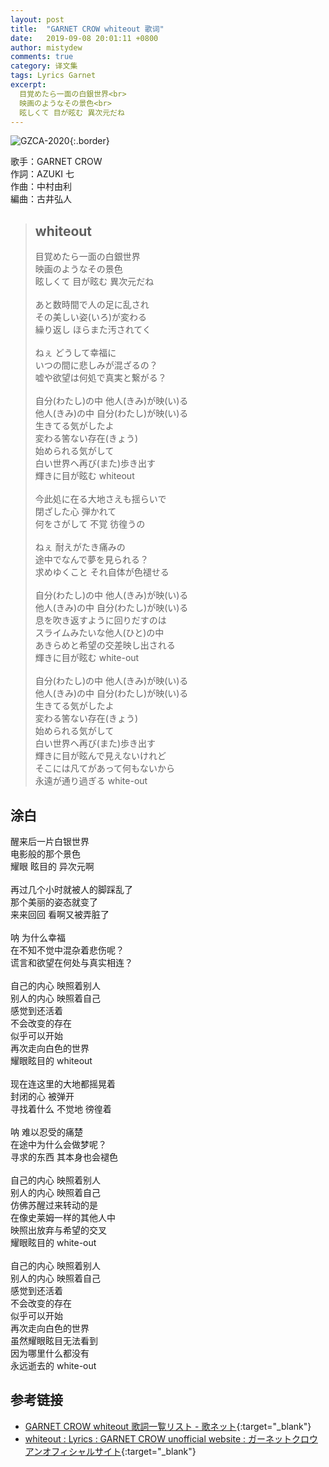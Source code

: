 ```yaml
---
layout: post
title:  "GARNET CROW whiteout 歌词"
date:   2019-09-08 20:01:11 +0800
author: mistydew
comments: true
category: 译文集
tags: Lyrics Garnet
excerpt:
  目覚めたら一面の白銀世界<br>
  映画のようなその景色<br>
  眩しくて 目が眩む 異次元だね
---
```

![GZCA-2020](https://ganekuro.github.io/images/discography/single/GZCA-2020.jpg){:.border}

歌手：GARNET CROW<br>
作詞：AZUKI 七<br>
作曲：中村由利<br>
編曲：古井弘人

<blockquote class="original">
  <h2>whiteout</h2>
  <p>
    目覚めたら一面の白銀世界<br>
    映画のようなその景色<br>
    眩しくて 目が眩む 異次元だね<br>
    <br>
    あと数時間で人の足に乱され<br>
    その美しい姿(いろ)が変わる<br>
    繰り返し ほらまた汚されてく<br>
    <br>
    ねぇ どうして幸福に<br>
    いつの間に悲しみが混ざるの？<br>
    嘘や欲望は何処で真実と繋がる？<br>
    <br>
    自分(わたし)の中 他人(きみ)が映(い)る<br>
    他人(きみ)の中 自分(わたし)が映(い)る<br>
    生きてる気がしたよ<br>
    変わる筈ない存在(きょう)<br>
    始められる気がして<br>
    白い世界へ再び(また)歩き出す<br>
    輝きに目が眩む whiteout<br>
    <br>
    今此処に在る大地さえも揺らいで<br>
    閉ざした心 弾かれて<br>
    何をさがして 不覚 彷徨うの<br>
    <br>
    ねぇ 耐えがたき痛みの<br>
    途中でなんで夢を見られる？<br>
    求めゆくこと それ自体が色褪せる<br>
    <br>
    自分(わたし)の中 他人(きみ)が映(い)る<br>
    他人(きみ)の中 自分(わたし)が映(い)る<br>
    息を吹き返すように回りだすのは<br>
    スライムみたいな他人(ひと)の中<br>
    あきらめと希望の交差映し出される<br>
    輝きに目が眩む white-out<br>
    <br>
    自分(わたし)の中 他人(きみ)が映(い)る<br>
    他人(きみ)の中 自分(わたし)が映(い)る<br>
    生きてる気がしたよ<br>
    変わる筈ない存在(きょう)<br>
    始められる気がして<br>
    白い世界へ再び(また)歩き出す<br>
    輝きに目が眩んで見えないけれど<br>
    そこには凡てがあって何もないから<br>
    永遠が通り過ぎる white-out
  </p>
</blockquote>

<div class="translation">
  <h2>涂白</h2>
  <p>
    醒来后一片白银世界<br>
    电影般的那个景色<br>
    耀眼 眩目的 异次元啊<br>
    <br>
    再过几个小时就被人的脚踩乱了<br>
    那个美丽的姿态就变了<br>
    来来回回 看啊又被弄脏了<br>
    <br>
    呐 为什么幸福<br>
    在不知不觉中混杂着悲伤呢？<br>
    谎言和欲望在何处与真实相连？<br>
    <br>
    自己的内心 映照着别人<br>
    别人的内心 映照着自己<br>
    感觉到还活着<br>
    不会改变的存在<br>
    似乎可以开始<br>
    再次走向白色的世界<br>
    耀眼眩目的 whiteout<br>
    <br>
    现在连这里的大地都摇晃着<br>
    封闭的心 被弹开<br>
    寻找着什么 不觉地 徬徨着<br>
    <br>
    呐 难以忍受的痛楚<br>
    在途中为什么会做梦呢？<br>
    寻求的东西 其本身也会褪色<br>
    <br>
    自己的内心 映照着别人<br>
    别人的内心 映照着自己<br>
    仿佛苏醒过来转动的是<br>
    在像史莱姆一样的其他人中<br>
    映照出放弃与希望的交叉<br>
    耀眼眩目的 white-out<br>
    <br>
    自己的内心 映照着别人<br>
    别人的内心 映照着自己<br>
    感觉到还活着<br>
    不会改变的存在<br>
    似乎可以开始<br>
    再次走向白色的世界<br>
    虽然耀眼眩目无法看到<br>
    因为哪里什么都没有<br>
    永远逝去的 white-out
  </p>
</div>

## 参考链接

* [GARNET CROW whiteout 歌詞一覧リスト - 歌ネット](https://www.uta-net.com/song/20125/){:target="_blank"}
* [whiteout : Lyrics : GARNET CROW unofficial website : ガーネットクロウ アンオフィシャルサイト](https://ganekuro.github.io/lyrics/original/whiteout.html){:target="_blank"}

